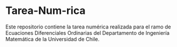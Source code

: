 # Tarea-Num-rica
Este repositorio contiene la tarea numérica realizada para el ramo de Ecuaciones Diferenciales Ordinarias del Departamento de Ingeniería Matemática de la Universidad de Chile.

